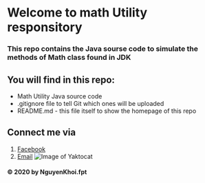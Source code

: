 # Welcome to math Utility responsitory

### This repo contains the Java sourse code to simulate the methods of Math class found in JDK 

## You will find in this repo:
* Math Utility Java source code
* .gitignore file to tell Git which ones will be uploaded
* README.md - this file itself to show the homepage of this repo

## Connect me via
1. [Facebook](https://www.facebook.com/khoibeo2202)
2. [Email](mailto:kukhoi.2202@gmail.com)
![Image of Yaktocat](http://2.bp.blogspot.com/-azMp6YdIMUE/T7MQ0h7VPYI/AAAAAAAABGQ/YmHg5zqpjyo/s1600/hinh-nen-dep-47.jpg)

#### © 2020 by NguyenKhoi.fpt
